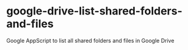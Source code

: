 # google-drive-list-shared-folders-and-files
Google AppScript to list all shared folders and files in Google Drive
